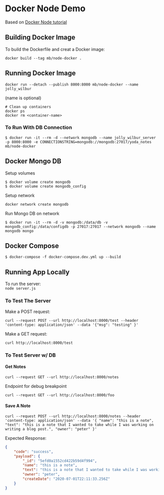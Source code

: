 # Docker Node Demo

Based on [Docker Node tutorial](https://docs.docker.com/language/nodejs/build-images/)  


## Building Docker Image
To build the Dockerfile and creat a Docker image:  
```
docker build --tag mb/node-docker .
```

## Running Docker Image
```
docker run --detach --publish 8000:8000 mb/node-docker --name jolly_wilbur
```
(name is optional)

```
# Clean up containers
docker ps
docker rm <container-name>
```

### To Run With DB Connection
```
$ docker run -it --rm -d --network mongodb --name jolly_wilbur_server -p 8000:8000 -e CONNECTIONSTRING=mongodb://mongodb:27017/yoda_notes mb/node-docker
```

## Docker Mongo DB
Setup volumes
```
$ docker volume create mongodb
$ docker volume create mongodb_config
```

Setup network
```
docker network create mongodb
```

Run Mongo DB on network
```
$ docker run -it --rm -d -v mongodb:/data/db -v mongodb_config:/data/configdb -p 27017:27017 --network mongodb --name mongodb mongo
```

## Docker Compose
```
$ docker-compose -f docker-compose.dev.yml up --build
```

## Running App Locally
To run the server:  
`node server.js`

### To Test The Server
Make a POST request:  
```
curl --request POST --url http://localhost:8000/test --header 'content-type: application/json' --data '{"msg": "testing" }'
```

Make a GET request:  
```
curl http://localhost:8000/test
```

### To Test Server w/ DB

#### Get Notes
```
curl --request GET --url http://localhost:8000/notes
```

Endpoint for debug breakpoint
```
curl --request GET --url http://localhost:8000/foo
```

#### Save A Note
```
curl --request POST --url http://localhost:8000/notes --header 'content-type: application/json' --data '{ "name": "this is a note", "text": "this is a note that I wanted to take while I was working on writing a blog post.", "owner": "peter" }'
```

Expected Response:
```json
{
    "code": "success",
    "payload": {
        "_id": "5efd0a1552cd422b59d4f994",
        "name": "this is a note",
        "text": "this is a note that I wanted to take while I was working on writing a blog post.",
        "owner": "peter",
        "createDate": "2020-07-01T22:11:33.256Z"
    }
}
```
